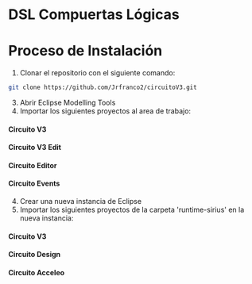 # DSL Compuertas Lógicas
# Proceso de Instalación
1. Clonar el repositorio con el siguiente comando:
```bash
git clone https://github.com/Jrfranco2/circuitoV3.git
```
3. Abrir Eclipse Modelling Tools
4. Importar los siguientes proyectos al area de trabajo:
#### Circuito V3
#### Circuito V3 Edit
#### Circuito Editor
#### Circuito Events
4. Crear una nueva instancia de Eclipse
5. Importar los siguientes proyectos de la carpeta 'runtime-sirius' en la nueva instancia:
#### Circuito V3
#### Circuito Design
#### Circuito Acceleo
